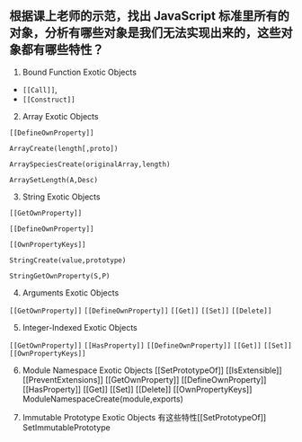 
## 根据课上老师的示范，找出 JavaScript 标准里所有的对象，分析有哪些对象是我们无法实现出来的，这些对象都有哪些特性？

1. Bound Function Exotic Objects

+ `[[Call]]`, 
+ `[[Construct]]` 

2. Array Exotic Objects

`[[DefineOwnProperty]]`

`ArrayCreate(length[,proto])`

`ArraySpeciesCreate(originalArray,length)`

`ArraySetLength(A,Desc)`

3. String Exotic Objects

`[[GetOwnProperty]]`

`[[DefineOwnProperty]]`

`[[OwnPropertyKeys]]` 

`StringCreate(value,prototype)`

`StringGetOwnProperty(S,P)`

4. Arguments Exotic Objects

`[[GetOwnProperty]]`
`[[DefineOwnProperty]]`
`[[Get]]` 
`[[Set]]`
`[[Delete]]` 

5. Integer-Indexed Exotic Objects

`[[GetOwnProperty]]`
`[[HasProperty]]`
`[[DefineOwnProperty]]`
`[[Get]]`
`[[Set]]`
`[[OwnPropertyKeys]]`

6. Module Namespace Exotic Objects
[[SetPrototypeOf]] 
[[IsExtensible]]
[[PreventExtensions]]
[[GetOwnProperty]]
[[DefineOwnProperty]]
[[HasProperty]] 
[[Get]]
[[Set]]
[[Delete]]
[[OwnPropertyKeys]]
ModuleNamespaceCreate(module,exports)

7. Immutable Prototype Exotic Objects
有这些特性[[SetPrototypeOf]] SetImmutablePrototype
